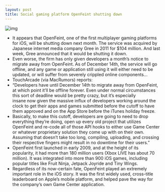 ```yaml
---
layout: post
title: Social gaming platform OpenFeint shutting down
---
```

![img](http://media.idownloadblog.com/wp-content/uploads/2012/11/openfeint.jpg)
* It appears that OpenFeint, one of the first multiplayer gaming platforms for iOS, will be shutting down next month. The service was acquired by Japanese internet media company Gree in 2011 for $104 million. And last week, Gree announced that it would be shutting it down.
* Even worse, the firm has only given developers a month’s notice to migrate away from OpenFeint. As of December 14th, the service will go offline, and any game or application still using it will either need to be updated, or will suffer from severely crippled online components…
* TouchArcade (via MacRumors) reports:
* “Developers have until December 14th to migrate away from OpenFeint, at which point it’ll be offline forever. Even under normal circumstances this sort of deadline would be pretty crazy, but it’s especially insane now given the massive influx of developers working around the clock to get their apps and games submitted before the cutoff to have them approved and on the App Store before the iTunes holiday freeze.
* Basically, to make this cutoff, developers are going to need to drop everything they’re doing, open up every old project that utilizes OpenFeint and re-code all of those API hooks to either use Game Center or whatever proprietary solution they come up with on their own. Assuming that doesn’t take too long, compiling, uploading, and crossing their respective fingers might result in no downtime for their users.”
* OpenFeint first launched in early 2009, and at the height of its popularity, it had more than 180 million users (Xbox LIVE has about 70 million). It was integrated into more than 900 iOS games, including popular titles like Fruit Ninja, Jetpack Joyride and Tiny Wings.
* Regardless of its now-certain fate, OpenFeint played an extremely important role in the iOS story. It was the first widely used, cross-title leaderboard on Apple’s mobile platform, and helped pave the way for the company’s own Game Center application.

